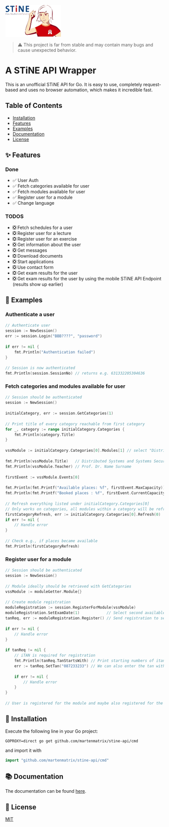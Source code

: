 <img alt="STiNE Logo" height="100" src="./stine_logo.png"/>

> :warning: This project is far from stable and may contain many bugs and cause unexpected behavior.

# A STiNE API Wrapper

This is an unofficial STiNE API for Go. It is easy to use, completely request-based and uses no browser automation, which makes it incredible fast.

## Table of Contents
- [Installation](#rocket-installation)
- [Features](#sparkles-features)
- [Examples](#paperclip-examples)
- [Documentation](#books-documentation)
- [License](#scroll-license)

## :sparkles: Features
### Done
- :white_check_mark: User Auth
- :white_check_mark: Fetch categories available for user
- :white_check_mark: Fetch modules available for user
- :white_check_mark: Register user for a module
- :white_check_mark: Change language
### TODOS
- :negative_squared_cross_mark: Fetch schedules for a user
- :negative_squared_cross_mark: Register user for a lecture
- :negative_squared_cross_mark: Register user for an exercise
- :negative_squared_cross_mark: Get information about the user
- :negative_squared_cross_mark: Get messages
- :negative_squared_cross_mark: Download documents
- :negative_squared_cross_mark: Start applications
- :negative_squared_cross_mark: Use contact form
- :negative_squared_cross_mark: Get exam results for the user
- :negative_squared_cross_mark: Get exam results for the user by using the mobile STiNE API Endpoint (results show up earlier)

## :paperclip: Examples
### Authenticate a user
```go
// Authenticate user
session := NewSession()
err := session.Login("BBB????", "password")

if err != nil {
    fmt.Println("Authentication failed")
}

// Session is now authenticated
fmt.Println(session.SessionNo) // returns e.g. 631332205304636
```

### Fetch categories and modules available for user
```go
// Session should be authenticated
session := NewSession()

initialCategory, err := session.GetCategories(1)

// Print title of every category reachable from first category
for _, category := range initialCategory.Categories {
    fmt.Println(category.Title)
}

vssModule := initialCategory.Categories[0].Modules[1] // select "Distributed Systems and Systems Security (SuSe 23)" module located at second place in first listed category

fmt.Println(vssModule.Title)   // Distributed Systems and Systems Security (SuSe 23)
fmt.Println(vssModule.Teacher) // Prof. Dr. Name Surname

firstEvent := vssModule.Events[0]

fmt.Println(fmt.Printf("Available places: %f", firstEvent.MaxCapacity))   // print places available
fmt.Println(fmt.Printf("Booked places : %f", firstEvent.CurrentCapacity)) // print places already booked

// Refresh everything listed under initialCategory.Categories[0]
// Only works on categories, all modules within a category will be refreshed
firstCategoryRefresh, err := initialCategory.Categories[0].Refresh(0)
if err != nil {
    // Handle error
}

// Check e.g., if places became available
fmt.Println(firstCategoryRefresh)
```

### Register user for a module
```go
// Session should be authenticated
session := NewSession()

// Module ideally should be retrieved with GetCategories
vssModule := moduleGetter.Module{}

// Create module registration
moduleRegistration := session.RegisterForModule(vssModule)
moduleRegistration.SetExamDate(1)            // Select second available exam date
tanReq, err := moduleRegistration.Register() // Send registration to servers

if err != nil {
    // Handle error
}

if tanReq != nil {
    // iTAN is required for registration
    fmt.Println(tanReq.TanStartsWith) // Print starting numbers of itan e.g. 087
    err := tanReq.SetTan("087233233") // We can also enter the tan without prefix e.g. 233233
    
    if err != nil {
        // Handle error
    }
}

// User is registered for the module and maybe also registered for the exam, sometimes you are only able to select an exam after joining the lecture
```

## :rocket: Installation
Execute the following line in your Go project:
```shell
GOPROXY=direct go get github.com/martenmatrix/stine-api/cmd
```
and import it with
```go
import "github.com/martenmatrix/stine-api/cmd"
```

## :books: Documentation
The documentation can be found [here](https://pkg.go.dev/github.com/martenmatrix/stine-api/cmd).

## :scroll: License
[MIT](./LICENSE)